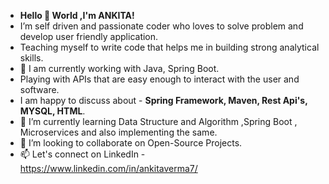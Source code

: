 - **Hello 👋 World ,I'm ANKITA!**
- I’m self driven and passionate coder who loves to solve problem and develop user friendly application.
- Teaching myself to write code that helps me in building strong analytical skills.
- 👀 I am currently working with Java, Spring Boot.
- Playing with APIs that are easy enough to interact with the user and software.
-  I am happy to discuss about - **Spring Framework, Maven, Rest Api's, MYSQL, HTML**.
- 🌱 I’m currently learning Data Structure and Algorithm ,Spring Boot , Microservices and also implementing the same.
- 💞️ I’m looking to collaborate on Open-Source Projects.
- 📫 Let's connect on LinkedIn - https://www.linkedin.com/in/ankitaverma7/

<!---
verma07-ank/verma07-ank is a ✨ special ✨ repository because its `README.md` (this file) appears on your GitHub profile.
You can click the Preview link to take a look at your changes.
--->
